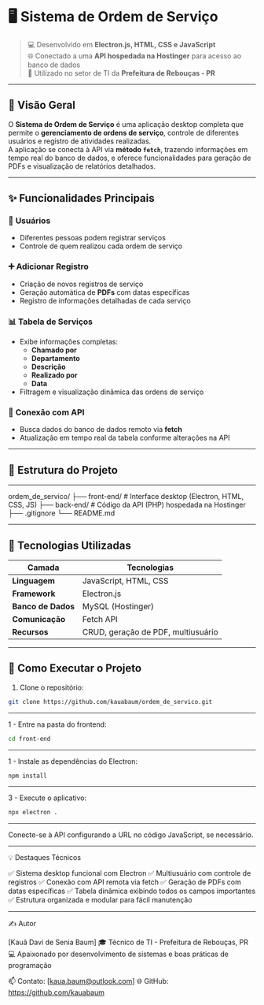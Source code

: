 # 🖥️ Sistema de Ordem de Serviço

> 💻 Desenvolvido em **Electron.js, HTML, CSS e JavaScript**  
> 🌐 Conectado a uma **API hospedada na Hostinger** para acesso ao banco de dados  
> 🏢 Utilizado no setor de TI da **Prefeitura de Rebouças - PR**  

---

## 🧭 Visão Geral

O **Sistema de Ordem de Serviço** é uma aplicação desktop completa que permite o **gerenciamento de ordens de serviço**, controle de diferentes usuários e registro de atividades realizadas.  
A aplicação se conecta à API via **método `fetch`**, trazendo informações em tempo real do banco de dados, e oferece funcionalidades para geração de PDFs e visualização de relatórios detalhados.

---

## ✨ Funcionalidades Principais

### 👤 **Usuários**
- Diferentes pessoas podem registrar serviços
- Controle de quem realizou cada ordem de serviço

### ➕ **Adicionar Registro**
- Criação de novos registros de serviço
- Geração automática de **PDFs** com datas específicas
- Registro de informações detalhadas de cada serviço

### 📊 **Tabela de Serviços**
- Exibe informações completas:
  - **Chamado por**  
  - **Departamento**  
  - **Descrição**  
  - **Realizado por**  
  - **Data**  
- Filtragem e visualização dinâmica das ordens de serviço

### 🔗 **Conexão com API**
- Busca dados do banco de dados remoto via **fetch**  
- Atualização em tempo real da tabela conforme alterações na API  

---

## 🧱 Estrutura do Projeto

---

ordem_de_servico/
├── front-end/ # Interface desktop (Electron, HTML, CSS, JS)
├── back-end/ # Código da API (PHP) hospedada na Hostinger
├── .gitignore
└── README.md

---

## 🧠 Tecnologias Utilizadas

| Camada | Tecnologias |
|--------|-------------|
| **Linguagem** | JavaScript, HTML, CSS |
| **Framework** | Electron.js |
| **Banco de Dados** | MySQL (Hostinger) |
| **Comunicação** | Fetch API |
| **Recursos** | CRUD, geração de PDF, multiusuário |

---

## 🚀 Como Executar o Projeto

1. Clone o repositório:

```bash
git clone https://github.com/kauabaum/ordem_de_servico.git
```

---

1 - Entre na pasta do frontend:

```bash
cd front-end
```
---
1 - Instale as dependências do Electron:

```bash
npm install
```
---
3 - Execute o aplicativo:

```bash
npx electron .
```
---
Conecte-se à API configurando a URL no código JavaScript, se necessário.

---

💡 Destaques Técnicos

✅ Sistema desktop funcional com Electron
✅ Multiusuário com controle de registros
✅ Conexão com API remota via fetch
✅ Geração de PDFs com datas específicas
✅ Tabela dinâmica exibindo todos os campos importantes
✅ Estrutura organizada e modular para fácil manutenção

---

✍️ Autor

[Kauã Davi de Senia Baum]
🎓 Técnico de TI - Prefeitura de Rebouças, PR
💻 Apaixonado por desenvolvimento de sistemas e boas práticas de programação

📫 Contato: [kaua.baum@outlook.com]
🌐 GitHub: https://github.com/kauabaum

